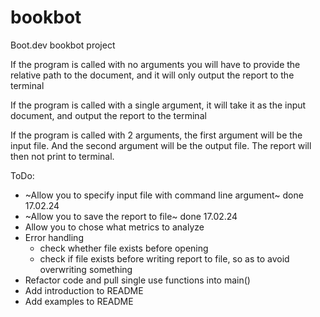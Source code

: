 # bookbot
Boot.dev bookbot project

If the program is called with no arguments you will have to provide the relative path to the document, and it will only output the report to the terminal

If the program is called with a single argument, it will take it as the input document, and output the report to the terminal

If the program is called with 2 arguments, the first argument will be the input file. And the second argument will be the output file. The report will then not print to terminal.

ToDo:
- ~Allow you to specify input file with command line argument~ done 17.02.24
- ~Allow you to save the report to file~ done 17.02.24
- Allow you to chose what metrics to analyze
- Error handling
    - check whether file exists before opening
    - check if file exists before writing report to file, so as to avoid overwriting something
- Refactor code and pull single use functions into main()
- Add introduction to README
- Add examples to README